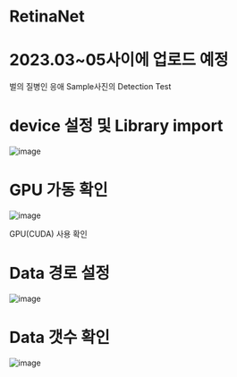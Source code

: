 # RetinaNet

# 2023.03~05사이에 업로드 예정

벌의 질병인 응애 Sample사진의 Detection Test

# device 설정 및 Library import

![image](https://user-images.githubusercontent.com/104436260/222882063-3e6b8be3-557d-4196-8c8d-5bffde780d85.png)

# GPU 가동 확인

![image](https://user-images.githubusercontent.com/104436260/222882217-2b3ecb8b-327b-44c8-a781-e0f443a35b4e.png)

GPU(CUDA) 사용 확인

# Data 경로 설정

![image](https://user-images.githubusercontent.com/104436260/222883565-78bc3318-717f-419d-86c0-5f4de02ac43e.png)

# Data 갯수 확인

![image](https://user-images.githubusercontent.com/104436260/222883797-e5de9ffa-21ba-4005-9fb1-bbf3fa9ce760.png)




